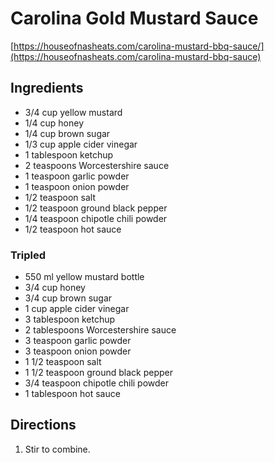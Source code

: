 # Carolina Gold Mustard Sauce

[https://houseofnasheats.com/carolina-mustard-bbq-sauce/](https://houseofnasheats.com/carolina-mustard-bbq-sauce)

## Ingredients

* 3/4 cup yellow mustard
* 1/4 cup honey
* 1/4 cup brown sugar
* 1/3 cup apple cider vinegar
* 1 tablespoon ketchup
* 2 teaspoons Worcestershire sauce
* 1 teaspoon garlic powder
* 1 teaspoon onion powder
* 1/2 teaspoon salt
* 1/2 teaspoon ground black pepper
* 1/4 teaspoon chipotle chili powder
* 1/2 teaspoon hot sauce

### Tripled

* 550 ml yellow mustard bottle
* 3/4 cup honey
* 3/4 cup brown sugar
* 1 cup apple cider vinegar
* 3 tablespoon ketchup
* 2 tablespoons Worcestershire sauce
* 3 teaspoon garlic powder
* 3 teaspoon onion powder
* 1 1/2 teaspoon salt
* 1 1/2 teaspoon ground black pepper
* 3/4 teaspoon chipotle chili powder
* 1 tablespoon hot sauce

## Directions
1. Stir to combine.
